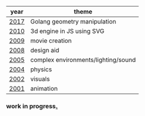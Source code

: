 |year|theme|
|-|-|
|[2017](./2017/)|Golang geometry manipulation
|[2010](./2010/)|3d engine in JS using SVG
|[2009](./2009/)|movie creation
|[2008](./2008/)|design aid
|[2005](./2005/)|complex environments/lighting/sound|
|[2004](./2004/)|physics
|[2002](./2002/)|visuals
|[2001](./2001/)|animation

### work in progress[.](./2001/)
